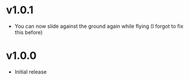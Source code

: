 # v1.0.1
- You can now slide against the ground again while flying (I forgot to fix this before)
# v1.0.0
- Initial release